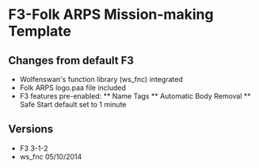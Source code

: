 # F3-Folk ARPS Mission-making Template #


## Changes from default F3 ##

* Wolfenswan's function library (ws_fnc) integrated
* Folk ARPS logo.paa file included
* F3 features pre-enabled:
** Name Tags
** Automatic Body Removal
** Safe Start default set to 1 minute

## Versions ##
* F3 3-1-2
* ws_fnc 05/10/2014

